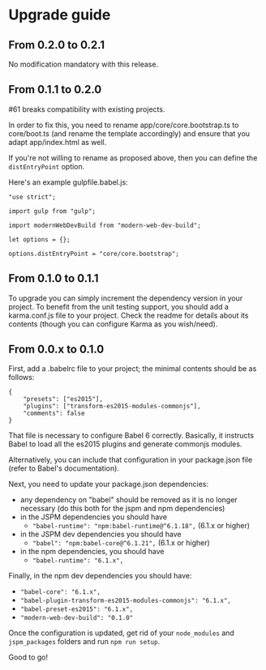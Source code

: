 # Upgrade guide

## From 0.2.0 to 0.2.1
No modification mandatory with this release.

## From 0.1.1 to 0.2.0
#61 breaks compatibility with existing projects.

In order to fix this, you need to rename app/core/core.bootstrap.ts to core/boot.ts (and rename the template accordingly) and ensure that you adapt app/index.html as well.

If you're not willing to rename as proposed above, then you can define the `distEntryPoint` option.

Here's an example gulpfile.babel.js:

```
"use strict";

import gulp from "gulp";

import modernWebDevBuild from "modern-web-dev-build";

let options = {};

options.distEntryPoint = "core/core.bootstrap";
```

## From 0.1.0 to 0.1.1
To upgrade you can simply increment the dependency version in your project.
To benefit from the unit testing support, you should add a karma.conf.js file to your project. Check the readme for details about its contents (though you can configure Karma as you wish/need).

## From 0.0.x to 0.1.0
First, add a .babelrc file to your project; the minimal contents should be as follows:
```
{
	"presets": ["es2015"],
	"plugins": ["transform-es2015-modules-commonjs"],
	"comments": false
}
```

That file is necessary to configure Babel 6 correctly. Basically, it instructs Babel to load all the es2015 plugins and generate commonjs modules.

Alternatively, you can include that configuration in your package.json file (refer to Babel's documentation).

Next, you need to update your package.json dependencies:
* any dependency on "babel" should be removed as it is no longer necessary (do this both for the jspm and npm dependencies)
* in the JSPM dependencies you should have
  * `"babel-runtime": "npm:babel-runtime@^6.1.18",` (6.1.x or higher)
* in the JSPM dev dependencies you should have
  * `"babel": "npm:babel-core@^6.1.21",` (6.1.x or higher)
* in the npm dependencies, you should have
  * `"babel-runtime": "6.1.x",`

Finally, in the npm dev dependencies you should have:
* `"babel-core": "6.1.x",`
* `"babel-plugin-transform-es2015-modules-commonjs": "6.1.x",`
* `"babel-preset-es2015": "6.1.x",`
* `"modern-web-dev-build": "0.1.0"`

Once the configuration is updated, get rid of your `node_modules` and `jspm_packages` folders and run `npm run setup`.

Good to go!
